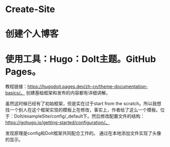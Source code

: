 # Create-Site


# 创建个人博客

# 使用工具：Hugo：DoIt主题。GitHub Pages。

教程链接：https://hugodoit.pages.dev/zh-cn/theme-documentation-basics/。
创建基础框架和发布的内容都有详细讲解。

虽然这时候已经有了初始框架，但是实在过于start from the scratch。所以我想找一个别人在这个框架实现的模板上在修改，事实上，作者给了这么一个模板。位于：DoIt/exampleSite/config/_default下。然后修改配置文件的结构：https://gohugo.io/getting-started/configuration/。

发现原理是config和DoIt框架共同配合工作的。
通过在本地添加文件实现了头像的显示。

